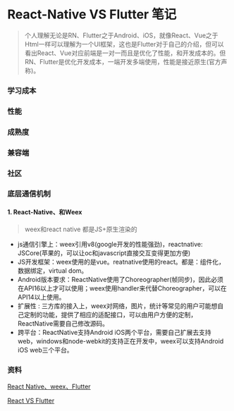 # React-Native VS Flutter 笔记

> 个人理解无论是RN、Flutter之于Android、iOS，就像React、Vue之于Html一样可以理解为一个UI框架，这也是Flutter对于自己的介绍，但可以看出React、Vue对应前端是一对一而且是优化了性能，和开发成本的。但RN、Flutter是优化开发成本，一端开发多端使用，性能是接近原生(官方声称)。

### 学习成本

### 性能

### 成熟度

### 兼容端

### 社区

### 底层通信机制
#### 1. React-Native、和Weex
> weex和react native 都是JS+原生渲染的

- js通信引擎上：weex引用v8(google开发的性能强劲)，reactnative: JSCore(苹果的，可以让oc和javascript直接交互变得更加方便)
- JS开发框架：weex使用的是vue。reatnative使用的react。都是：组件化，数据绑定，virtual dom。
- Android版本要求：ReactNative使用了Choreographer(帧同步)，因此必须在API16以上才可以使用；weex使用handler来代替Choreographer，可以在API14以上使用。
- 扩展性 : 三方库的接入上，weex对网络，图片，统计等常见的用户可能想自己定制的功能，提供了相应的适配接口，可以由用户方便的定制，ReactNative需要自己修改源码。
- 跨平台：ReactNative支持Android iOS两个平台，需要自己扩展去支持web，windows和node-webkit的支持正在开发中，weex可以支持Android iOS web三个平台。

### 资料
[React Native、weex、Flutter](https://baijiahao.baidu.com/s?id=1608650340331187704&wfr=spider&for=pc)

[React VS Flutter](https://blog.csdn.net/csdnnews/article/details/83746830)